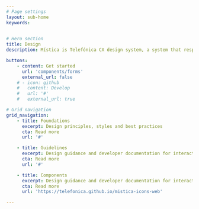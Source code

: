 ```yaml
---
# Page settings
layout: sub-home
keywords:

  
# Hero section
title: Design
description: Mística is Telefónica CX design system, a system that responds to our specific circumstances. The aim of Mistica is to help Telefonica designers and developers deliver work faster and better. It provides teams with a common language and encourages adherence to design guidelines with compliant components right out of the box.

buttons:
    - content: Get started
      url: 'components/forms'
      external_url: false
    # - icon: github
    #   content: Develop
    #   url: '#'
    #   external_url: true

# Grid navigation
grid_navigation:
    - title: Foundations
      excerpt: Design principles, styles and best practices
      cta: Read more
      url: '#'

    - title: Guidelines
      excerpt: Design guidance and developer documentation for interactive UI building blocks
      cta: Read more
      url: '#'

    - title: Components
      excerpt: Design guidance and developer documentation for interactive UI building blocks
      cta: Read more
      url: 'https://telefonica.github.io/mistica-icons-web'

---
```

